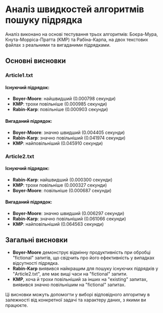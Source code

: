 # Аналіз швидкостей алгоритмів пошуку підрядка

Аналіз виконано на основі тестування трьох алгоритмів: Боєра-Мура, Кнута-Морріса-Пратта (KMP) та Рабіна-Карпа, на двох текстових файлах з реальними та вигаданими підрядками.

## Основні висновки

### Article1.txt

#### Існуючий підрядок:
- **Boyer-Moore**: найшвидший (0.000798 секунди)
- **KMP**: трохи повільніше (0.000985 секунди)
- **Rabin-Karp**: повільніше (0.000903 секунди)

#### Вигаданий підрядок:
- **Boyer-Moore**: значно швидший (0.004405 секунди)
- **Rabin-Karp**: значно повільніший (0.041974 секунди)
- **KMP**: найповільніший (0.045910 секунди)

### Article2.txt

#### Існуючий підрядок:
- **Rabin-Karp**: найшвидший (0.000300 секунди)
- **KMP**: трохи повільніше (0.000327 секунди)
- **Boyer-Moore**: повільніше (0.000687 секунди)

#### Вигаданий підрядок:
- **Boyer-Moore**: значно швидший (0.006297 секунди)
- **Rabin-Karp**: значно повільніший (0.061066 секунди)
- **KMP**: найповільніший (0.064563 секунди)

## Загальні висновки

- **Boyer-Moore** демонструє відмінну продуктивність при обробці "fictional" запитів, що свідчить про його ефективність у випадках відсутності підрядка.
- **Rabin-Karp** виявився найкращим для пошуку існуючих підрядків у "Article2.txt", але має вищі часи на "fictional" запити.
- **KMP**, хоча й трохи повільніший за інших на "existing" запитах, виявився значно повільнішим на "fictional" запитах.

Ці висновки можуть допомогти у виборі відповідного алгоритму в залежності від конкретної задачі та характеру даних, з якими ви працюєте.
